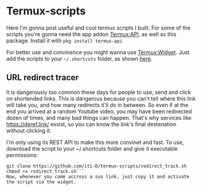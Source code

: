 # Termux-scripts
Here I'm gonna post useful and cool termux scripts I built.
For some of the scripts you're gonna need the app addon [Termux:API](https://wiki.termux.com/wiki/Termux:API),
as well as this package. 
Install it with `pkg install termux-api`

For better use and convinence you might wanna use [Termux:Widget](https://wiki.termux.com/wiki/Termux:Widget).
Just add the scripts to your `~/.shortcuts` folder, as shown [here](https://github.com/termux/termux-widget#script-directories-mandatory).


## URL redirect tracer
It is dangerously too common these days for people to use, send and click on shortended links.
This is dangerous because you can't tell where this link will take you, and how many redirects it'll do in between.
So even if at the end you arrived at a random Youtube video, you may have been redirected dozen of times, and many bad things can happen.
That's why services like https://deref.link/ exsist, so you can know the link's final destenation without clicking it.

I'm only using its REST API to make this more convinet and fast. 
To use, download the script to your ~/.shortcuts folder and give it executable permissions:
```cd .shortcuts
git clone https://github.com/iti-D/termux-scripts/redirect_track.sh
chmod +x redirect_track.sh```
Now, whenever you come accross a sus link, just copy it and activate the script via the widget.

